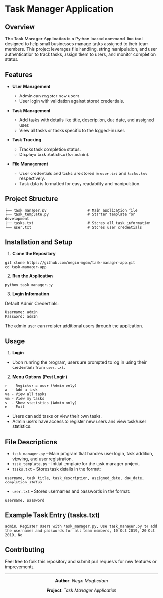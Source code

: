 # Task Manager Application  

## Overview  
The Task Manager Application is a Python-based command-line tool designed to help small businesses manage tasks assigned to their team members. This project leverages file handling, string manipulation, and user authentication to track tasks, assign them to users, and monitor completion status.  

## Features  
- **User Management**  
  - Admin can register new users.  
  - User login with validation against stored credentials.  

- **Task Management**  
  - Add tasks with details like title, description, due date, and assigned user.  
  - View all tasks or tasks specific to the logged-in user.  

- **Task Tracking**  
  - Tracks task completion status.  
  - Displays task statistics (for admin).  

- **File Management**  
  - User credentials and tasks are stored in `user.txt` and `tasks.txt` respectively.  
  - Task data is formatted for easy readability and manipulation.  

## Project Structure  
```
├── task_manager.py                   # Main application file
├── task_template.py                  # Starter template for development
├── tasks.txt                         # Stores all task information
└── user.txt                          # Stores user credentials
```

## Installation and Setup  

1. **Clone the Repository**  
```
git clone https://github.com/negin-mgdm/task-manager-app.git
cd task-manager-app
```
2. **Run the Application**
```
python task_manager.py
```
3. **Login Information**
   
  Default Admin Credentials:
```
Username: admin  
Password: adm1n  
```
The admin user can register additional users through the application.

## Usage

1. **Login**

- Upon running the program, users are prompted to log in using their credentials from `user.txt`.

2. **Menu Options (Post Login)**

```
r  - Register a user (Admin only)  
a  - Add a task  
va - View all tasks  
vm - View my tasks  
s  - Show statistics (Admin only)  
e  - Exit  
```
- Users can add tasks or view their own tasks.
- Admin users have access to register new users and view task/user statistics.

## File Descriptions

- `task_manager.py` – Main program that handles user login, task addition, viewing, and user registration.
- `task_template.py` – Initial template for the task manager project.
- `tasks.txt` – Stores task details in the format:

```
username, task_title, task_description, assigned_date, due_date, completion_status
```

- `user.txt` – Stores usernames and passwords in the format:

```
username, password
```

## Example Task Entry (tasks.txt)

```
admin, Register Users with task_manager.py, Use task_manager.py to add the usernames and passwords for all team members, 10 Oct 2019, 20 Oct 2019, No
```

## Contributing

Feel free to fork this repository and submit pull requests for new features or improvements.

---


<p align="center"><strong>Author</strong>: <em>Negin Moghadam</em></p> 
<p align="center"><strong>Project</strong>: <em>Task Manager Application</em></p> 




